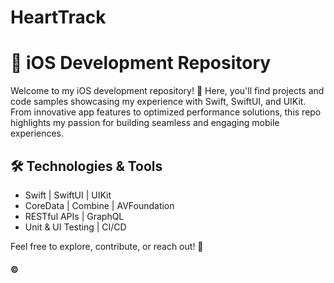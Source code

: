 # HeartTrack

# 📱 iOS Development Repository  

Welcome to my iOS development repository! 🚀 Here, you'll find projects and code samples showcasing my experience with Swift, SwiftUI, and UIKit. From innovative app features to optimized performance solutions, this repo highlights my passion for building seamless and engaging mobile experiences.  

## 🛠 Technologies & Tools  
- Swift | SwiftUI | UIKit  
- CoreData | Combine | AVFoundation  
- RESTful APIs | GraphQL  
- Unit & UI Testing | CI/CD  

Feel free to explore, contribute, or reach out! 🎯  

#### &copy;
